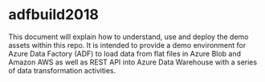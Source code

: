# adfbuild2018

This document will explain how to understand, use and deploy the demo assets within this repo. It is intended to provide a demo environment for Azure Data Factory (ADF) to load data from flat files in Azure Blob and Amazon AWS as well as REST API into Azure Data Warehouse with a series of data transformation activities.

